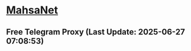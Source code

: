
# [MahsaNet](https://t.me/mahsa_net)
## Free Telegram Proxy (Last Update: 2025-06-27 07:08:53)

    